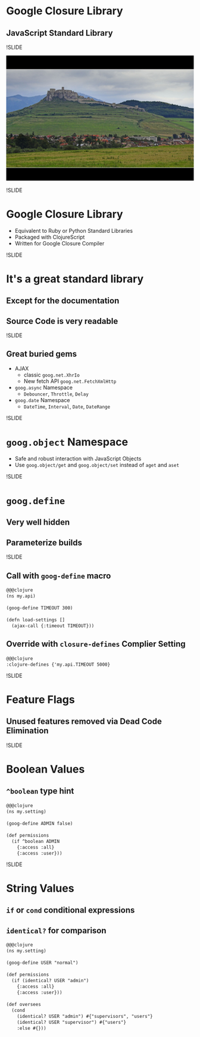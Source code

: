 # Google Closure Library
## JavaScript Standard Library

!SLIDE

![Storming the Castle](../../images/castle.jpg)

!SLIDE

# Google Closure Library

- Equivalent to Ruby or Python Standard Libraries
- Packaged with ClojureScript
- Written for Google Closure Compiler

!SLIDE

# It's a great standard library
## Except for the documentation
## Source Code is very readable

!SLIDE

## Great buried gems

- AJAX
    - classic `goog.net.XhrIo`
    - New fetch API `goog.net.FetchXmlHttp`
- `goog.async` Namespace
    - `Debouncer`, `Throttle`, `Delay`
- `goog.date` Namespace
    - `DateTime`, `Interval`, `Date`, `DateRange`

!SLIDE

# `goog.object` Namespace
- Safe and robust interaction with JavaScript Objects
- Use  `goog.object/get` and `goog.object/set` instead of `aget` and `aset`

!SLIDE

# `goog.define`
## Very well hidden
## Parameterize builds

!SLIDE

## Call with `goog-define` macro

    @@@clojure
    (ns my.api)

    (goog-define TIMEOUT 300)

    (defn load-settings []
      (ajax-call {:timeout TIMEOUT}))

## Override with `closure-defines` Complier Setting

    @@@clojure
    :clojure-defines {'my.api.TIMEOUT 5000}


!SLIDE

# Feature Flags
## Unused features removed via Dead Code Elimination

!SLIDE

# Boolean Values
## `^boolean` type hint

    @@@clojure
    (ns my.setting)

    (goog-define ADMIN false)

    (def permissions
      (if ^boolean ADMIN
        {:access :all}
        {:access :user}))

!SLIDE

# String Values
## `if` or `cond` conditional expressions
## `identical?` for comparison

    @@@clojure
    (ns my.setting)

    (goog-define USER "normal")

    (def permissions
      (if (identical? USER "admin")
        {:access :all}
        {:access :user}))

    (def oversees
      (cond
        (identical? USER "admin") #{"supervisors", "users"}
        (identical? USER "supervisor") #{"users"}
        :else #{}))
